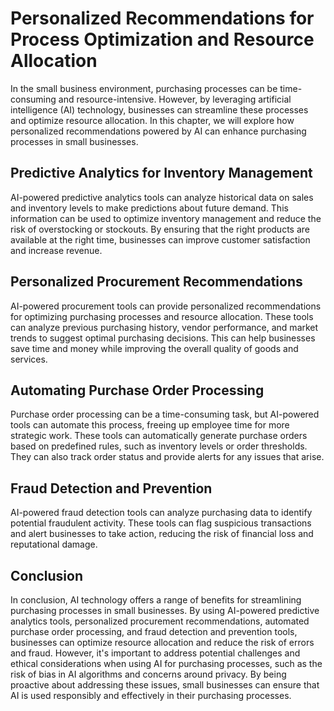 Personalized Recommendations for Process Optimization and Resource Allocation
===================================================================================================================================

In the small business environment, purchasing processes can be time-consuming and resource-intensive. However, by leveraging artificial intelligence (AI) technology, businesses can streamline these processes and optimize resource allocation. In this chapter, we will explore how personalized recommendations powered by AI can enhance purchasing processes in small businesses.

Predictive Analytics for Inventory Management
---------------------------------------------

AI-powered predictive analytics tools can analyze historical data on sales and inventory levels to make predictions about future demand. This information can be used to optimize inventory management and reduce the risk of overstocking or stockouts. By ensuring that the right products are available at the right time, businesses can improve customer satisfaction and increase revenue.

Personalized Procurement Recommendations
----------------------------------------

AI-powered procurement tools can provide personalized recommendations for optimizing purchasing processes and resource allocation. These tools can analyze previous purchasing history, vendor performance, and market trends to suggest optimal purchasing decisions. This can help businesses save time and money while improving the overall quality of goods and services.

Automating Purchase Order Processing
------------------------------------

Purchase order processing can be a time-consuming task, but AI-powered tools can automate this process, freeing up employee time for more strategic work. These tools can automatically generate purchase orders based on predefined rules, such as inventory levels or order thresholds. They can also track order status and provide alerts for any issues that arise.

Fraud Detection and Prevention
------------------------------

AI-powered fraud detection tools can analyze purchasing data to identify potential fraudulent activity. These tools can flag suspicious transactions and alert businesses to take action, reducing the risk of financial loss and reputational damage.

Conclusion
----------

In conclusion, AI technology offers a range of benefits for streamlining purchasing processes in small businesses. By using AI-powered predictive analytics tools, personalized procurement recommendations, automated purchase order processing, and fraud detection and prevention tools, businesses can optimize resource allocation and reduce the risk of errors and fraud. However, it's important to address potential challenges and ethical considerations when using AI for purchasing processes, such as the risk of bias in AI algorithms and concerns around privacy. By being proactive about addressing these issues, small businesses can ensure that AI is used responsibly and effectively in their purchasing processes.
